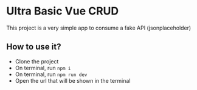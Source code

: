 # Ultra Basic Vue CRUD

This project is a very simple app to consume a fake API (jsonplaceholder)

## How to use it?

- Clone the project
- On terminal, run `npm i`
- On terminal, run `npm run dev`
- Open the url that will be shown in the terminal
